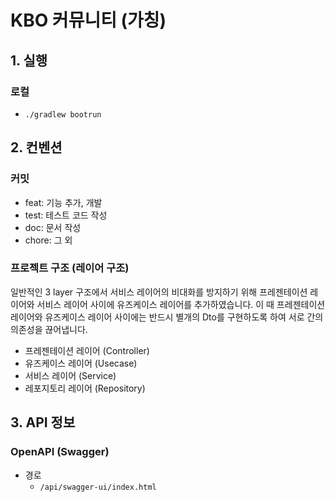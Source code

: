 # KBO 커뮤니티 (가칭)

## 1. 실행
### 로컬
- `./gradlew bootrun`

## 2. 컨벤션
### 커밋
- feat: 기능 추가, 개발
- test: 테스트 코드 작성
- doc: 문서 작성
- chore: 그 외

### 프로젝트 구조 (레이어 구조)
일반적인 3 layer 구조에서 서비스 레이어의 비대화를 방지하기 위해 프레젠테이션 레이어와 서비스 레이어 사이에 유즈케이스 레이어를 추가하였습니다.
이 때 프레젠테이션 레이어와 유즈케이스 레이어 사이에는 반드시 별개의 Dto를 구현하도록 하여 서로 간의 의존성을 끊어냅니다.
- 프레젠테이션 레이어 (Controller)
- 유즈케이스 레이어 (Usecase)
- 서비스 레이어 (Service)
- 레포지토리 레이어 (Repository)

## 3. API 정보
### OpenAPI (Swagger)
- 경로
  - `/api/swagger-ui/index.html`